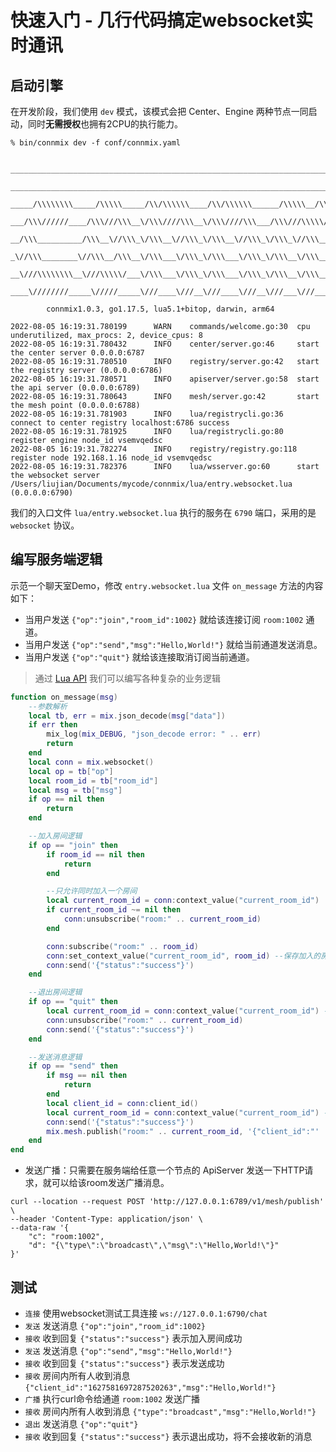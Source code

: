 # 快速入门 - 几行代码搞定websocket实时通讯

## 启动引擎

在开发阶段，我们使用 `dev` 模式，该模式会把 Center、Engine 两种节点一同启动，同时**无需授权**也拥有2CPU的执行能力。

```
% bin/connmix dev -f conf/connmix.yaml 

 _________________________________________________________________________________________________         
  ______________________________________________________________________________/\\\_______________      
   _____/\\\\\\\\_____/\\\\\_____/\\/\\\\\\____/\\/\\\\\\______/\\\\\__/\\\\\___\///___/\\\____/\\\_     
    ___/\\\//////____/\\\///\\\__\/\\\////\\\__\/\\\////\\\___/\\\///\\\\\///\\\__/\\\_\///\\\/\\\/__    
     __/\\\__________/\\\__\//\\\_\/\\\__\//\\\_\/\\\__\//\\\_\/\\\_\//\\\__\/\\\_\/\\\___\///\\\/____   
      _\//\\\________\//\\\__/\\\__\/\\\___\/\\\_\/\\\___\/\\\_\/\\\__\/\\\__\/\\\_\/\\\____/\\\/\\\___  
       __\///\\\\\\\\__\///\\\\\/___\/\\\___\/\\\_\/\\\___\/\\\_\/\\\__\/\\\__\/\\\_\/\\\__/\\\/\///\\\_ 
        ____\////////_____\/////_____\///____\///__\///____\///__\///___\///___\///__\///__\///____\///__
        
        connmix1.0.3, go1.17.5, lua5.1+bitop, darwin, arm64

2022-08-05 16:19:31.780199      WARN    commands/welcome.go:30  cpu underutilized, max_procs: 2, device_cpus: 8
2022-08-05 16:19:31.780432      INFO    center/server.go:46     start the center server 0.0.0.0:6787
2022-08-05 16:19:31.780510      INFO    registry/server.go:42   start the registry server (0.0.0.0:6786)
2022-08-05 16:19:31.780571      INFO    apiserver/server.go:58  start the api server (0.0.0.0:6789)
2022-08-05 16:19:31.780643      INFO    mesh/server.go:42       start the mesh point (0.0.0.0:6788)
2022-08-05 16:19:31.781903      INFO    lua/registrycli.go:36   connect to center registry localhost:6786 success
2022-08-05 16:19:31.781925      INFO    lua/registrycli.go:80   register engine node_id vsemvqedsc
2022-08-05 16:19:31.782274      INFO    registry/registry.go:118        register node 192.168.1.16 node_id vsemvqedsc
2022-08-05 16:19:31.782376      INFO    lua/wsserver.go:60      start the websocket server /Users/liujian/Documents/mycode/connmix/lua/entry.websocket.lua (0.0.0.0:6790)
```

我们的入口文件 `lua/entry.websocket.lua` 执行的服务在 `6790` 端口，采用的是 `websocket` 协议。

## 编写服务端逻辑

示范一个聊天室Demo，修改 `entry.websocket.lua` 文件 `on_message` 方法的内容如下：

- 当用户发送 `{"op":"join","room_id":1002}` 就给该连接订阅 `room:1002` 通道。
- 当用户发送 `{"op":"send","msg":"Hello,World!"}` 就给当前通道发送消息。
- 当用户发送 `{"op":"quit"}` 就给该连接取消订阅当前通道。

> 通过 [Lua API](/zh-cn/lua-api) 我们可以编写各种复杂的业务逻辑

```lua
function on_message(msg)
    --参数解析
    local tb, err = mix.json_decode(msg["data"])
    if err then
        mix_log(mix_DEBUG, "json_decode error: " .. err)
        return
    end
    local conn = mix.websocket()
    local op = tb["op"]
    local room_id = tb["room_id"]
    local msg = tb["msg"]
    if op == nil then
        return
    end

    --加入房间逻辑
    if op == "join" then
        if room_id == nil then
            return
        end

        --只允许同时加入一个房间
        local current_room_id = conn:context_value("current_room_id")
        if current_room_id ~= nil then
            conn:unsubscribe("room:" .. current_room_id)
        end

        conn:subscribe("room:" .. room_id)
        conn:set_context_value("current_room_id", room_id) --保存加入的房间ID
        conn:send('{"status":"success"}')
    end

    --退出房间逻辑
    if op == "quit" then
        local current_room_id = conn:context_value("current_room_id") --取出之前保存的房间ID
        conn:unsubscribe("room:" .. current_room_id)
        conn:send('{"status":"success"}')
    end

    --发送消息逻辑
    if op == "send" then
        if msg == nil then
            return
        end
        local client_id = conn:client_id()
        local current_room_id = conn:context_value("current_room_id") --取出之前保存的房间ID
        conn:send('{"status":"success"}')
        mix.mesh.publish("room:" .. current_room_id, '{"client_id":"' .. client_id .. '","msg":"' .. msg .. '"}')
    end
end
```

- 发送广播：只需要在服务端给任意一个节点的 ApiServer 发送一下HTTP请求，就可以给该room发送广播消息。

```shell
curl --location --request POST 'http://127.0.0.1:6789/v1/mesh/publish' \
--header 'Content-Type: application/json' \
--data-raw '{
    "c": "room:1002",
    "d": "{\"type\":\"broadcast\",\"msg\":\"Hello,World!\"}"
}'
```

## 测试

- `连接` 使用websocket测试工具连接 `ws://127.0.0.1:6790/chat`
- `发送` 发送消息 `{"op":"join","room_id":1002}`
- `接收` 收到回复 `{"status":"success"}` 表示加入房间成功
- `发送` 发送消息 `{"op":"send","msg":"Hello,World!"}`
- `接收` 收到回复 `{"status":"success"}` 表示发送成功
- `接收` 房间内所有人收到消息 `{"client_id":"1627581697287520263","msg":"Hello,World!"}`
- `广播` 执行curl命令给通道 `room:1002` 发送广播
- `接收` 房间内所有人收到消息 `{"type":"broadcast","msg":"Hello,World!"}`
- `退出` 发送消息 `{"op":"quit"}`
- `接收` 收到回复 `{"status":"success"}` 表示退出成功，将不会接收新的消息
